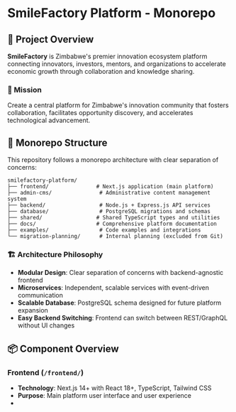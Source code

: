 # SmileFactory Platform - Monorepo

## 🚀 **Project Overview**

**SmileFactory** is Zimbabwe's premier innovation ecosystem platform connecting innovators, investors, mentors, and organizations to accelerate economic growth through collaboration and knowledge sharing.

### **🎯 Mission**
Create a central platform for Zimbabwe's innovation community that fosters collaboration, facilitates opportunity discovery, and accelerates technological advancement.

## 📁 **Monorepo Structure**

This repository follows a monorepo architecture with clear separation of concerns:

```
smilefactory-platform/
├── frontend/               # Next.js application (main platform)
├── admin-cms/               # Administrative content management system
├── backend/                 # Node.js + Express.js API services
├── database/                # PostgreSQL migrations and schemas
├── shared/                 # Shared TypeScript types and utilities
├── docs/                   # Comprehensive platform documentation
├── examples/                # Code examples and integrations
└── migration-planning/      # Internal planning (excluded from Git)
```

### **🏗️ Architecture Philosophy**
- **Modular Design**: Clear separation of concerns with backend-agnostic frontend
- **Microservices**: Independent, scalable services with event-driven communication
- **Scalable Database**: PostgreSQL schema designed for future platform expansion
- **Easy Backend Switching**: Frontend can switch between REST/GraphQL without UI changes

## 📦 **Component Overview**

### **Frontend** (`/frontend/`)
- **Technology**: Next.js 14+ with React 18+, TypeScript, Tailwind CSS
- **Purpose**: Main platform user interface and user experience
- 
